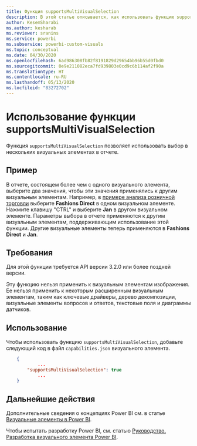 ```yaml
---
title: Функция supportsMultiVisualSelection
description: В этой статье описывается, как использовать функцию supportsMultiVisualSelection в визуальных элементах Power BI, а также требования к ее использованию.
author: KesemSharabi
ms.author: kesharab
ms.reviewer: sranins
ms.service: powerbi
ms.subservice: powerbi-custom-visuals
ms.topic: conceptual
ms.date: 04/30/2020
ms.openlocfilehash: 6ad986308fb82f8191829d29654bb96b55d0fbd0
ms.sourcegitcommit: 0e9e211082eca7fd939803e0cd9c6b114af2f90a
ms.translationtype: HT
ms.contentlocale: ru-RU
ms.lasthandoff: 05/13/2020
ms.locfileid: "83272702"
---
```

# <a name="use-the-supportsmultivisualselection-feature"></a>Использование функции supportsMultiVisualSelection

Функция `supportsMultiVisualSelection` позволяет использовать выбор в нескольких визуальных элементах в отчете.

## <a name="example"></a>Пример

В отчете, состоящем более чем с одного визуального элемента, выберите два значения, чтобы эти значения применялись к другим визуальным элементам. Например, в [примере анализа розничной торговли](../../create-reports/sample-retail-analysis.md) выберите **Fashions Direct** в одном визуальном элементе. Нажмите клавишу "CTRL" и выберите **Jan** в другом визуальном элементе. Параметры выбора в отчете применяются к другим визуальным элементам, поддерживающим использование этой функции. Другие визуальные элементы теперь применяются в **Fashions Direct** и **Jan**.

## <a name="requirements"></a>Требования

Для этой функции требуется API версии 3.2.0 или более поздней версии.

Эту функцию нельзя применить к визуальным элементам изображения. Ее нельзя применить к некоторым расширенным визуальным элементам, таким как ключевые драйверы, дерево декомпозиции, визуальные элементы вопросов и ответов, текстовые поля и диаграммы датчиков.

## <a name="usage"></a>Использование

Чтобы использовать функцию `supportsMultiVisualSelection`, добавьте следующий код в файл `capabilities.json` визуального элемента.

```json
    {   
            ...
        "supportsMultiVisualSelection": true
            ...
    }
```

## <a name="next-steps"></a>Дальнейшие действия

Дополнительные сведения о концепциях Power BI см. в статье [Визуальные элементы в Power BI](power-bi-visuals-concept.md).

Чтобы испытать разработку Power BI, см. статью [Руководство. Разработка визуального элемента Power BI](custom-visual-develop-tutorial.md).
